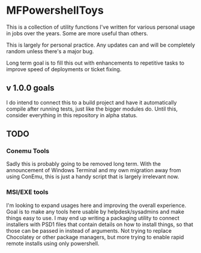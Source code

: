 # MFPowershellToys

This is a collection of utility functions I've written for various personal usage in jobs over the years. Some are more useful than others.

This is largely for personal practice. Any updates can and will be completely random unless there's a major bug.

Long term goal is to fill this out with enhancements to repetitive tasks to improve speed of deployments or ticket fixing.

## v 1.0.0 goals

I do intend to connect this to a build project and have it automatically compile after running tests, just like the bigger modules do. Until this, consider everything in this repository in alpha status.

## TODO

### Conemu Tools

Sadly this is probably going to be removed long term. With the announcement of Windows Terminal and my own migration away from using ConEmu, this is just a handy script that is largely irrelevant now.

### MSI/EXE tools

I'm looking to expand usages here and improving the overall experience. Goal is to make any tools here usable by helpdesk/sysadmins and make things easy to use.
I may end up writing a packaging utility to connect installers with PSD1 files that contain details on how to install things, so that those can be passed in instead of arguments.
Not trying to replace Chocolatey or other package managers, but more trying to enable rapid remote installs using only powershell.